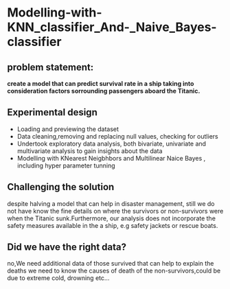 # Modelling-with-KNN_classifier_And-_Naive_Bayes-classifier
## problem statement:
**create a model that can predict survival rate in a ship taking into consideration factors sorrounding passengers aboard the Titanic.**
## Experimental design
* Loading and previewing the dataset
* Data cleaning,removing and replacing null values, checking for outliers
* Undertook exploratory data analysis, both bivariate, univariate and multivariate analysis to gain insights about the data
* Modelling with KNearest Neigbhbors and Multilinear Naice Bayes , including hyper parameter tunning 
## Challenging the solution
despite halving a model that can help in disaster management, still we do not have know the fine details on where the survivors or non-survivors were when the Titanic sunk.Furthermore, our analysis does not incorporate the safety measures available in the a ship, e.g safety jackets or rescue boats. 
## Did we have the right data? ## 
no,We need additional data of those survived that can help to explain the deaths
 we need to know the causes of death of the non-survivors,could be due to extreme cold, drowning etc... 

